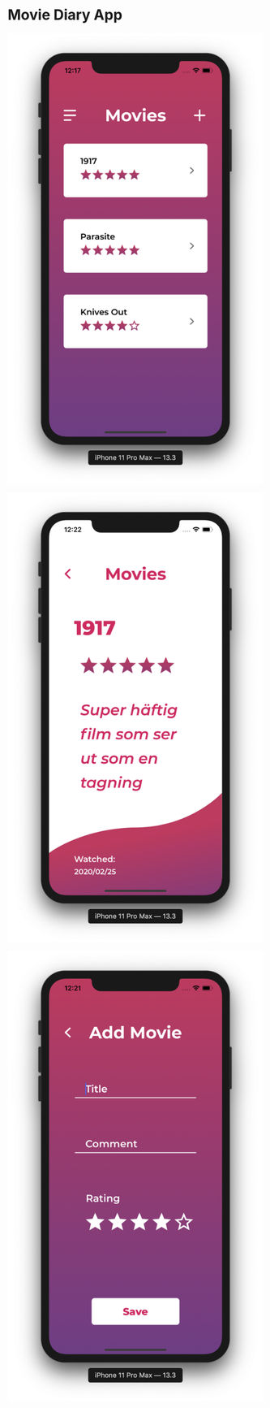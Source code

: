 # Movie Diary App

![Image](https://raw.githubusercontent.com/johannesbjur/movie-diary-app/master/images/home_screen.png)

![Image](https://raw.githubusercontent.com/johannesbjur/movie-diary-app/master/images/view_movie.png)


![Image](https://raw.githubusercontent.com/johannesbjur/movie-diary-app/master/images/add_movie.png)
